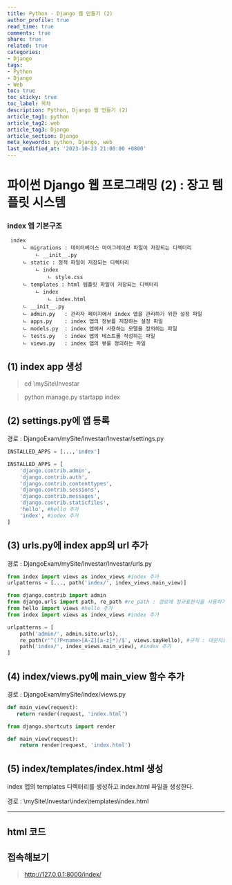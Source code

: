 ```yaml
---
title: Python - Django 웹 만들기 (2)
author_profile: true
read_time: true
comments: true
share: true
related: true
categories:
- Django
tags:
- Python
- Django
- Web
toc: true
toc_sticky: true
toc_label: 목차
description: Python, Django 웹 만들기 (2)
article_tag1: python
article_tag2: web
article_tag3: Django
article_section: Django
meta_keywords: python, Django, web
last_modified_at: '2023-10-23 21:00:00 +0800'
---
```



# 파이썬 Django 웹 프로그래밍 (2) : 장고 템플릿 시스템

### index 앱 기본구조
```
 index
     ㄴ migrations : 데이터베이스 마이그레이션 파일이 저장되는 디렉터리
         ㄴ __init__.py
     ㄴ static : 정적 파일이 저장되는 디렉터리
         ㄴ index
             ㄴ style.css
     ㄴ templates : html 템플릿 파일이 저장되는 디렉터리
         ㄴ index
             ㄴ index.html
     ㄴ __init__.py
     ㄴ admin.py   : 관리자 페이지에서 index 앱을 관리하기 위한 설정 파일
     ㄴ apps.py    : index 앱의 정보를 저장하는 설정 파일
     ㄴ models.py  : index 앱에서 사용하는 모델을 정의하는 파일
     ㄴ tests.py   : index 앱의 테스트를 작성하는 파일
     ㄴ views.py   : index 앱의 뷰를 정의하는 파일
```

## (1) index app 생성

> cd \mySite\Investar

> python manage.py startapp index

## (2) settings.py에 앱 등록
경로 : DjangoExam/mySite/Investar/Investar/settings.py

```py
INSTALLED_APPS = [...,'index']
```

```py
INSTALLED_APPS = [
    'django.contrib.admin',
    'django.contrib.auth',
    'django.contrib.contenttypes',
    'django.contrib.sessions',
    'django.contrib.messages',
    'django.contrib.staticfiles',
    'hello', #hello 추가
    'index', #index 추가
]
```

## (3) urls.py에 index app의 url 추가

경로 : DjangoExam/mySite/Investar/Investar/urls.py
```py
from index import views as index_views #index 추가
urlpatterns = [..., path('index/', index_views.main_view)]
```

```py
from django.contrib import admin
from django.urls import path, re_path #re_path : 경로에 정규표현식을 사용하기 위해 추가
from hello import views #hello 추가
from index import views as index_views #index 추가

urlpatterns = [
    path('admin/', admin.site.urls),
    re_path(r'^(?P<name>[A-Z][a-z]*)/$', views.sayHello), #규칙 : 대문자로 시작하고 소문자로 끝나는 문자열. # P: parameter <name>: name이라는 이름으로 파라미터를 받겠다.
    path('index/', index_views.main_view), #index 추가
]
```

## (4) index/views.py에 main_view 함수 추가
경로 : DjangoExam/mySite/index/views.py

```py
def main_view(request):
   return render(request, 'index.html')
```


```py
from django.shortcuts import render

def main_view(request):
    return render(request, 'index.html')
```

## (5) index/templates/index.html 생성

index 앱의 templates 디렉터리를 생성하고 index.html 파일을 생성한다.

경로 : \mySite\Investar\index\templates\index.html

------------    

## html 코드

<script src="https://gist.github.com/amirer21/85daa4a999dcaba2d1956e4e4f9da2cc.js"></script>

## 접속해보기

> http://127.0.0.1:8000/index/